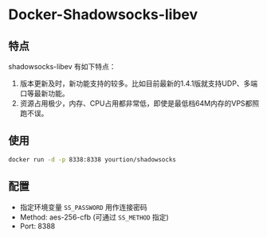 # Docker-Shadowsocks-libev

## 特点

shadowsocks-libev 有如下特点：

1. 版本更新及时，新功能支持的较多。比如目前最新的1.4.1版就支持UDP、多端口等最新功能。
2. 资源占用极少，内存、CPU占用都非常低，即使是最低档64M内存的VPS都照跑不误。

## 使用

```bash
docker run -d -p 8338:8338 yourtion/shadowsocks 
```

## 配置

+ 指定环境变量 `SS_PASSWORD` 用作连接密码
+ Method: aes-256-cfb (可通过 `SS_METHOD` 指定)
+ Port: 8388
